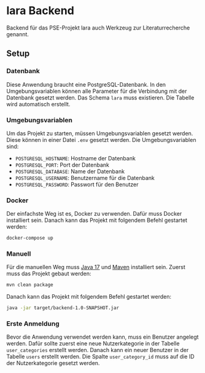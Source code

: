 # lara Backend
Backend für das PSE-Projekt lara auch Werkzeug zur Literaturrecherche genannt.

## Setup

### Datenbank
Diese Anwendung braucht eine PostgreSQL-Datenbank. In den Umgebungsvariablen können alle Parameter für die Verbindung
mit der Datenbank gesetzt werden. Das Schema `lara` muss existieren. Die Tabelle wird automatisch erstellt.

### Umgebungsvariablen
Um das Projekt zu starten, müssen Umgebungsvariablen gesetzt werden. Diese können in einer Datei `.env` gesetzt werden.
Die Umgebungsvariablen sind:
- `POSTGRESQL_HOSTNAME`: Hostname der Datenbank
- `POSTGRESQL_PORT`: Port der Datenbank
- `POSTGRESQL_DATABASE`: Name der Datenbank
- `POSTGRESQL_USERNAME`: Benutzername für die Datenbank
- `POSTGRESQL_PASSWORD`: Passwort für den Benutzer

### Docker
Der einfachste Weg ist es, Docker zu verwenden. Dafür muss Docker installiert sein. Danach kann das Projekt mit 
folgendem Befehl gestartet werden:
```sh
docker-compose up
```

### Manuell
Für die manuellen Weg muss [Java 17](https://adoptium.net/?variant=openjdk17&jvmVariant=hotspot) und 
[Maven](https://maven.apache.org/) installiert sein. Zuerst muss das Projekt gebaut werden:
```sh
mvn clean package
```

Danach kann das Projekt mit folgendem Befehl gestartet werden:
```sh
java -jar target/backend-1.0-SNAPSHOT.jar
```

### Erste Anmeldung
Bevor die Anwendung verwendet werden kann, muss ein Benutzer angelegt werden. Dafür sollte zuerst eine neue 
Nutzerkategorie in der Tabelle `user_categories` erstellt werden. Danach kann ein neuer Benutzer in der Tabelle `users`
erstellt werden. Die Spalte `user_category_id` muss auf die ID der Nutzerkategorie gesetzt werden.
